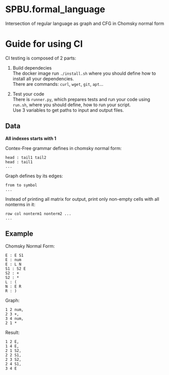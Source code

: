 # SPBU.formal_language
Intersection of regular language as graph and CFG in Chomsky normal form

# Guide for using CI
CI testing is composed of 2 parts:
1. Build dependecies  
The docker image run `./install.sh` where you should define how to install all your dependencies.  
There are commands: `curl`, `wget`, `git`, `apt`...

2. Test your code  
There is `runner.py`, which prepares tests and run your code using `run.sh`, where you should define, how to run your script.  
Use 3 variables to get paths to input and output files.

## Data
**All indexes starts with 1**

Contex-Free grammar defines in chomsky normal form:
```
head : tail1 tail2
head : tail1
...
```
Graph defines by its edges:
```
from to symbol
... 
```
Instead of printing all matrix for output, print only non-empty cells with all nonterms in it:
```
row col nonterm1 nonterm2 ...
...
```
## Example
Chomsky Normal Form:
```
E : E S1
E : num
E : L N
S1 : S2 E
S2 : +
S2 : *
L : (
N : E R
R : )
```
Graph:
```
1 2 num,
2 3 +,
3 4 num,
2 1 *
```
Result:
```
1 2 E,
1 4 E,
2 1 S2,
2 2 S1,
2 3 S2,
2 4 S1,
3 4 E
```
